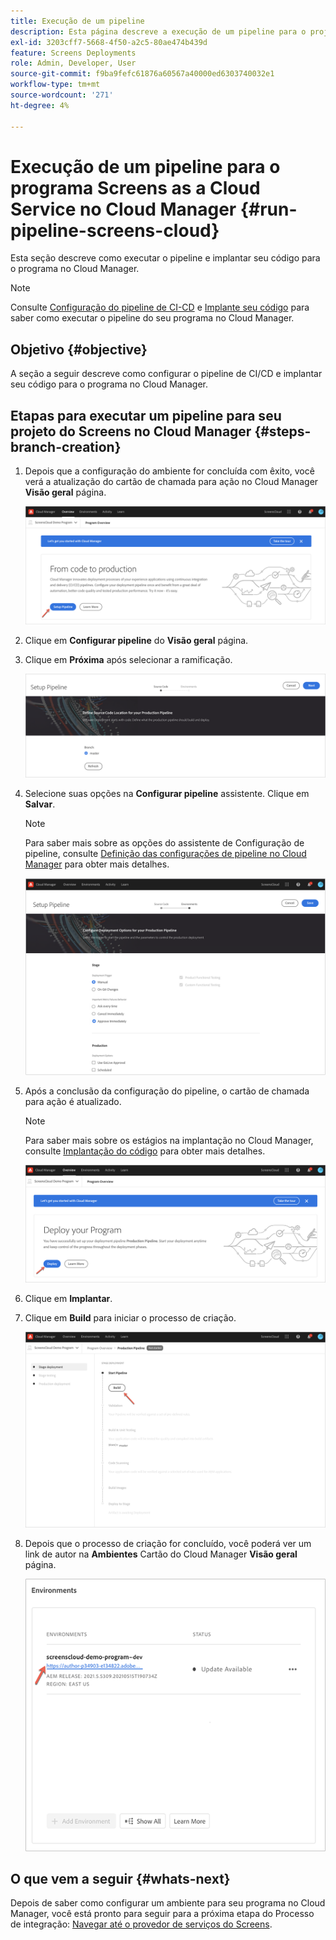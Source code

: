 ```yaml
---
title: Execução de um pipeline
description: Esta página descreve a execução de um pipeline para o projeto Screens as Cloud Service no Cloud Manager.
exl-id: 3203cff7-5668-4f50-a2c5-80ae474b439d
feature: Screens Deployments
role: Admin, Developer, User
source-git-commit: f9ba9fefc61876a60567a40000ed6303740032e1
workflow-type: tm+mt
source-wordcount: '271'
ht-degree: 4%

---
```


# Execução de um pipeline para o programa Screens as a Cloud Service no Cloud Manager {#run-pipeline-screens-cloud}

Esta seção descreve como executar o pipeline e implantar seu código para o programa no Cloud Manager.

>[!NOTE]
>Consulte [Configuração do pipeline de CI-CD](https://experienceleague.adobe.com/docs/experience-manager-cloud-service/content/implementing/using-cloud-manager/cicd-pipelines/configuring-production-pipelines.html) e [Implante seu código](https://experienceleague.adobe.com/docs/experience-manager-cloud-service/content/implementing/using-cloud-manager/deploy-code.html) para saber como executar o pipeline do seu programa no Cloud Manager.

## Objetivo {#objective}

A seção a seguir descreve como configurar o pipeline de CI/CD e implantar seu código para o programa no Cloud Manager.

## Etapas para executar um pipeline para seu projeto do Screens no Cloud Manager {#steps-branch-creation}

1. Depois que a configuração do ambiente for concluída com êxito, você verá a atualização do cartão de chamada para ação no Cloud Manager **Visão geral** página.

   ![imagem](/help/screens-cloud/assets/onboarding/add-environ3.png)

1. Clique em **Configurar pipeline** do **Visão geral** página.

1. Clique em **Próxima** após selecionar a ramificação.

   ![imagem](/help/screens-cloud/assets/onboarding/run-pipeline1.png)

1. Selecione suas opções na **Configurar pipeline** assistente. Clique em **Salvar**.

   >[!NOTE]
   >Para saber mais sobre as opções do assistente de Configuração de pipeline, consulte [Definição das configurações de pipeline no Cloud Manager](https://experienceleague.adobe.com/docs/experience-manager-cloud-service/content/implementing/using-cloud-manager/cicd-pipelines/configuring-production-pipelines.html) para obter mais detalhes.

   ![imagem](/help/screens-cloud/assets/onboarding/run-pipeline2-a.png)

1. Após a conclusão da configuração do pipeline, o cartão de chamada para ação é atualizado.

   >[!NOTE]
   >Para saber mais sobre os estágios na implantação no Cloud Manager, consulte [Implantação do código](https://experienceleague.adobe.com/docs/experience-manager-cloud-service/content/implementing/using-cloud-manager/deploy-code.html) para obter mais detalhes.

   ![imagem](/help/screens-cloud/assets/onboarding/run-pipeline3.png)

1. Clique em **Implantar**.

1. Clique em **Build** para iniciar o processo de criação.

   ![imagem](/help/screens-cloud/assets/onboarding/run-pipeline4.png)

1. Depois que o processo de criação for concluído, você poderá ver um link de autor na **Ambientes** Cartão do Cloud Manager **Visão geral** página.

   ![imagem](/help/screens-cloud/assets/onboarding/run-pipeline5.png)

## O que vem a seguir {#whats-next}

Depois de saber como configurar um ambiente para seu programa no Cloud Manager, você está pronto para seguir para a próxima etapa do Processo de integração: [Navegar até o provedor de serviços do Screens](/help/screens-cloud/configuring/navigating-to-screens-services-provider.md).
